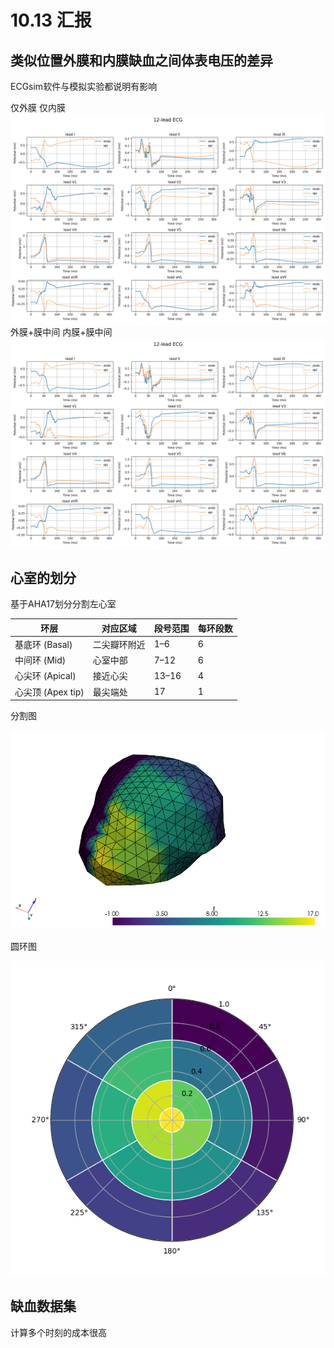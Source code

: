 # 10.13 汇报

## 类似位置外膜和内膜缺血之间体表电压的差异

ECGsim软件与模拟实验都说明有影响

仅外膜 仅内膜
![alt text](fig/10_13_epi_endo.png)
外膜+膜中间 内膜+膜中间
![alt text](fig/10_13_epimid_endo_mid.png)

## 心室的划分

基于AHA17划分分割左心室

|环层|对应区域|段号范围|每环段数|
|--|--|--|--|
|基底环 (Basal)|二尖瓣环附近|1–6|6|
|中间环 (Mid)|心室中部|7–12|6 |
|心尖环 (Apical)|接近心尖|13–16|4|
|心尖顶 (Apex tip)|最尖端处|17|1|

分割图

![alt text](fig/10_13_segment17_visualize.png)

圆环图

![alt text](fig/10_13_segment17_bulleye.png)

## 缺血数据集

计算多个时刻的成本很高

